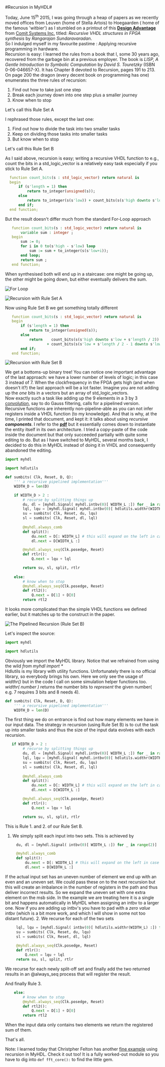 #Recursion in MyHDL#

Today, June 15<sup>th</sup> 2015, I was going through a heap of papers as we recently moved offices 
from Leuven (home of Stella Artois) to Hoegaarden ( home of the famous 'witbier') 
as I stumbled on a printout of this [**Design Advantage**](http://www.comit.com/dav4n3.pdf) from [Comit Systems Inc.](http://www.comit.com)
titled: _Recursive VHDL structures in FPGA synthesis_ by _Rangarajan Sundaravaradan_.  
So I indulged myself in my favourite pastime : Applying recursive programming in hardware.  
Recursion is easy: I learned the rules from a book that I, some 30 years ago, recovered from the garbage bin at a previous employer. 
The book is _LISP, A Gentle Introduction to Symbolic Computation_ by _David S. Touretzky_ (ISBN 0-06-046657-X). 
It has Chapter 8 devoted to Recursion, pages 191 to 213. 
On page 200 the dragon (every decent book on programming has one) enumerates the three rules of recursion:  
   1. Find out how to take just one step
   2. Break each journey down into one step plus a smaller journey
   3. Know when to stop  
   
Let's call this Rule Set A

I rephrased those rules, except the last one:  
   1. Find out how to divide the task into two smaller tasks
   2. Keep on dividing those tasks into smaller tasks
   3. But know when to stop  
   
Let's call this Rule Set B
   
As I said above, recursion is easy; writing a recursive VHDL function to e.g., count the bits in a std_logic_vector is a relatively
 easy task especially if you stick to Rule Set A. 
 
  ``` VHDL
 	function count_bits(s : std_logic_vector) return natural is
	begin
		if (s'length = 1) then
			return to_integer(unsigned(s));
		else
			return to_integer(s(s'low)) + count_bits(s(s'high downto s'low + 1));
		end if;
	end function;
 ```
 
 But the result doesn't differ much from the standard For-Loop approach
 
 ``` VHDL
 	function count_bits(s : std_logic_vector) return natural is
 		variable sum : integer ;
	begin
		sum := 0;
		for i in 0 to(s'high - s'low) loop
			sum := sum + to_integer(s(s'low+i));
		end loop;
		return sum ;		
	end function;
 ```
 
 When synthesised both will end up in a staircase: one might be going up, the other might be going down, but either eventually delivers the sum.
 
 ![For Loop](countbits-for-loop.png)
 
 ![Recursion with Rule Set A](countbits-recursive-A.png)
 
 Now using Rule Set B we get something totally different
 
 ``` VHDL
 	function count_bits(s : std_logic_vector) return natural is
	begin
		if (s'length = 1) then
			return to_integer(unsigned(s));
		else
			return 	  count_bits(s(s'high downto s'low + s'length / 2)) 
					+ count_bits(s(s'low + s'length / 2 - 1 downto s'low));
		end if;
	end function;
 ```
 
![Recursion with Rule Set B](countbits-recursive-B-cropped.png/)

We get a bottoms-up binary tree!
You can notice one important advantage of the last approach: we have a lower number of levels of logic; in this case 3 instead of 7.
When the clockfrequency in the FPGA gets high (and when doesn't it?) the last approach will be a lot faster. Imagine you are not adding up the _one_ bits in a vectors but
an array of std_logic_vectors.  
Now exactly such a task like adding up the 9 elements in a 3 by 3 [convolution](http://docs.gimp.org/en/plug-in-convmatrix.html), say to do Gauss filtering, calls for a pipelined version.
Recursive functions are inherently non-pipeline-able as you can not infer registers inside a VHDL function (to my knowledge).
And that is why, at the time, I printed that document, and kept it: it talks about using _recursive **components**_. I refer to the [**pdf**](http://www.comit.com/dav4n3.pdf) but it essentially comes down to instantiate the entity itself in its own architecture.
I tried a copy-paste of the code inside the document but that only succeeded partially with quite some editing to do. 
But as I have switched to MyHDL, several months back, I decided to do this in MyHDL instead of doing it in VHDL and consequently abandoned the editing.

```python
import myhdl

import hdlutils

def sumbits( Clk, Reset, D, Q):
    ''' a recursive pipelined implementation'''
    WIDTH_D = len(D)

    if WIDTH_D > 2 :
    	# recurse by splitting things up
        du, dl = [myhdl.Signal( myhdl.intbv(0)[ WIDTH_L :]) for _ in range(2)]
        lql, lqu = [myhdl.Signal( myhdl.intbv(0)[ hdlutils.widthr(WIDTH_L) :]) for _ in range(2)]
        su = sumbits( Clk, Reset, du, lqu) 
        sl = sumbits( Clk, Reset, dl, lql) 
        
        @myhdl.always_comb
        def split():
            du.next = D[: WIDTH_L] # this will expand on the left in case the input data-size is uneven
            dl.next = D[WIDTH_L :]

        @myhdl.always_seq(Clk.posedge, Reset)
        def rtlr():
            Q.next = lqu + lql

        return su, sl, split, rtlr
    
    else:
	    # know when to stop           
        @myhdl.always_seq(Clk.posedge, Reset)
        def rtl2():
            Q.next = D[1] + D[0]
        return rtl2  
``` 

It looks more complicated than the simple VHDL functions we defined earlier, but it matches up to the construct in the paper.

![The Pipelined Recursion (Rule Set B)](/sumbits-recursive-B-pipelined-no-enable-cropped.png/)

Let's inspect the source:

```python
import myhdl

import hdlutils
```

Obviously we import the MyHDL library. Notice that we refrained from using the wild _from myhdl import *_  
Hdlutils is my library with utility functions. Unfortunately there is no official library, so everybody brings his own.
Here we only see the usage of _widthr()_ but in the code I call on some simulation helper functions too.
_widthr( number )_ returns the number bits to _represent_ the given number( e.g. 7 requires 3 bits and 8 needs 4).

```python
def sumbits( Clk, Reset, D, Q):
    ''' a recursive pipelined implementation'''
    WIDTH_D = len(D)
```

The first thing we do on entrance is find out how many elements we have in our input data.
The strategy in recursion (using Rule Set B) is to cut the task up into smaller tasks and thus the size of the input data evolves with each recursion.

```python
   if WIDTH_D > 2 :
        # recurse by splitting things up
        du, dl = [myhdl.Signal( myhdl.intbv(0)[ WIDTH_L :]) for _ in range(2)]
        lql, lqu = [myhdl.Signal( myhdl.intbv(0)[ hdlutils.widthr(WIDTH_L) :]) for _ in range(2)]
        su = sumbits( Clk, Reset, du, lqu) 
        sl = sumbits( Clk, Reset, dl, lql) 
        
        @myhdl.always_comb
        def split():
            du.next = D[: WIDTH_L] # this will expand on the left in case the input data-size is uneven
            dl.next = D[WIDTH_L :]

        @myhdl.always_seq(Clk.posedge, Reset)
        def rtlr():
            Q.next = lqu + lql

        return su, sl, split, rtlr
```
This is Rule 1. and 2. of our Rule Set B.  
   1. We simply split each input into two sets. This is achieved by
   
   ```python
        du, dl = [myhdl.Signal( intbv(0)[ WIDTH_L :]) for _ in range(2)]

		@myhdl.always_comb
        def split():
            du.next = D[: WIDTH_L] # this will expand on the left in case the input data-size is uneven
            dl.next = D[WIDTH_L :]
   ```
   If the actual input set has an uneven number of element we end up with an even and an uneven set. 
   We could pass these on to the next recursion but this will create an imbalance in the number of registers in the path and thus deliver incorrect results.
   So we expand the uneven set with one extra element on the msb side. In the example we are treating here it is a single bit and happens automatically in MyHDL
   when assigning an intbv to a larger one. Now if you are adding up intbv's you have to pad with a _zero value_ intbv (which is a bit more work,
   and which I will show in some not too distant future).
   2. We recurse for each of the two sets
   ```python
        lql, lqu = [myhdl.Signal( intbv(0)[ hdlutils.widthr(WIDTH_L) :]) for _ in range(2)]
        su = sumbits( Clk, Reset, du, lqu) 
        sl = sumbits( Clk, Reset, dl, lql) 
        
        @myhdl.always_seq(Clk.posedge, Reset)
        def rtlr():
            Q.next = lqu + lql
        return su, sl, split, rtlr            
   ```
   We recurse for each newly split-off set and finally add the two returned results in an @always_seq process that will register the result.   

And finally Rule 3.
```python
    else:
	    # know when to stop           
        @myhdl.always_seq(Clk.posedge, Reset)
        def rtl2():
            Q.next = D[1] + D[0]
        return rtl2  
``` 
When the input data only contains two elements we return the registered sum of them.  

That's all.

Note: I learned today that Christpher Felton has another [fine example](https://bitbucket.org/cfelton/examples/src/f3383e14f18a57852e17c10ee4cd316fbfafbf85/rfft/rfft.py?at=default) 
using recursion in MyHDL. Check it out too!
It is a fully worked-out module so you have to dig into ```def fft_core():``` to find the little gem.

